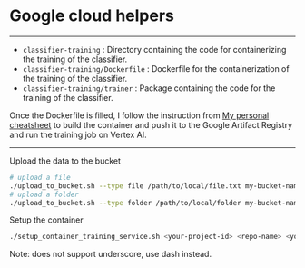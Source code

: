 # Google cloud helpers
***
- `classifier-training` : Directory containing the code for containerizing the training of the classifier.
- `classifier-training/Dockerfile` : Dockerfile for the containerization of the training of the classifier.
- `classifier-training/trainer` : Package containing the code for the training of the classifier.

Once the Dockerfile is filled, I follow the instruction from [My personal cheatsheet](https://www.notion.so/medhy-vinceslas/GCP-d5f7cea5a9aa459ca4221af6a334c3bd) to build
the container and push it to the Google Artifact Registry and run the training job on Vertex AI.  
  
***
Upload the data to the bucket
```bash
# upload a file
./upload_to_bucket.sh --type file /path/to/local/file.txt my-bucket-name
# upload a folder
./upload_to_bucket.sh --type folder /path/to/local/folder my-bucket-name
```

Setup the container
```bash
./setup_container_training_service.sh <your-project-id> <repo-name> <your-repo-description> <your-region> <your-image-name>
```
Note: <repo-name> does not support underscore, use dash instead.

